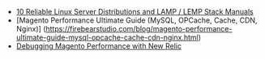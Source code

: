 * [10 Reliable Linux Server Distributions and LAMP / LEMP Stack Manuals](https://firebearstudio.com/blog/10-reliable-linux-server-distributions-and-lamp-lemp-stack-manuals.html)
 * [Magento Performance Ultimate Guide (MySQL, OPCache, Cache, CDN, Nginx)] (https://firebearstudio.com/blog/magento-performance-ultimate-guide-mysql-opcache-cache-cdn-nginx.html)
 * [Debugging Magento Performance with New Relic](https://blog.newrelic.com/2014/08/25/magento-strategery-debugging/)
